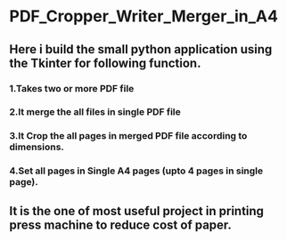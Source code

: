 # PDF_Cropper_Writer_Merger_in_A4

## Here i build the small python application using the Tkinter for following function.
### 1.Takes two or more PDF file 
### 2.It merge the all files in single PDF file
### 3.It Crop the all pages in merged PDF file according to dimensions.
### 4.Set all pages in Single A4 pages (upto 4 pages in single page).


## It is the one of most useful project in printing press machine to reduce cost of paper.
